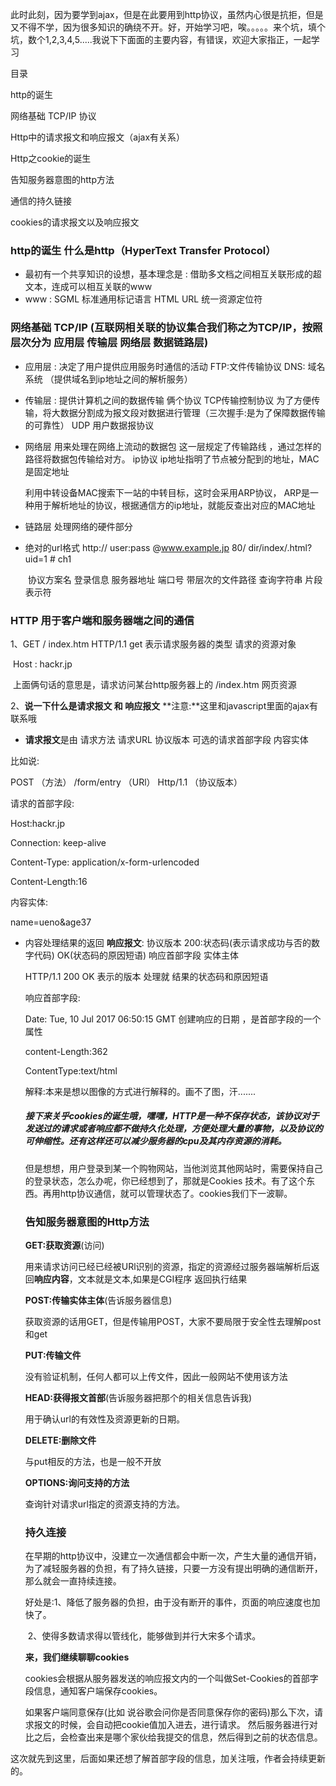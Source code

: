 此时此刻，因为要学到ajax，但是在此要用到http协议，虽然内心很是抗拒，但是又不得不学，因为很多知识的确绕不开。好，开始学习吧，唉。。。。。来个坑，填个坑，数个1,2,3,4,5.....我说下下面面的主要内容，有错误，欢迎大家指正，一起学习

目录

http的诞生

网络基础 TCP/IP  协议

Http中的请求报文和响应报文（ajax有关系）

Http之cookie的诞生

告知服务器意图的http方法

通信的持久链接

cookies的请求报文以及响应报文



### http的诞生    什么是http（HyperText Transfer Protocol）

* 最初有一个共享知识的设想，基本理念是 : 借助多文档之间相互关联形成的超文本，连成可以相互关联的www
* www : SGML  标准通用标记语言   HTML   URL 统一资源定位符

### 网络基础 TCP/IP   (互联网相关联的协议集合我们称之为TCP/IP，按照层次分为  应用层  传输层   网络层  数据链路层)

* 应用层 : 决定了用户提供应用服务时通信的活动  FTP:文件传输协议    DNS: 域名系统 （提供域名到ip地址之间的解析服务）

* 传输层 : 提供计算机之间的数据传输   俩个协议  TCP传输控制协议 为了方便传输，将大数据分割成为报文段对数据进行管理（三次握手:是为了保障数据传输的可靠性）   UDP  用户数据报协议

* 网络层  用来处理在网络上流动的数据包   这一层规定了传输路线 ，通过怎样的路径将数据包传输给对方。  ip协议 ip地址指明了节点被分配到的地址，MAC是固定地址

  利用中转设备MAC搜索下一站的中转目标，这时会采用ARP协议， ARP是一种用于解析地址的协议，根据通信方的ip地址，就能反查出对应的MAC地址

* 链路层  处理网络的硬件部分  

* 绝对的url格式    http://       user:pass    @www.example.jp    80/    dir/index/.html?          uid=1           # ch1 

  ​			协议方案名    登录信息    服务器地址      端口号   带层次的文件路径    查询字符串     片段表示符

### HTTP 用于客户端和服务器端之间的通信

1、GET   / index.htm   HTTP/1.1            get 表示请求服务器的类型           请求的资源对象

​	Host :  hackr.jp                

​	上面俩句话的意思是，请求访问某台http服务器上的 /index.htm  网页资源

2、**说一下什么是请求报文  和 响应报文**  **注意:**这里和javascript里面的ajax有联系哦 

* **请求报文**是由    请求方法   请求URL    协议版本     可选的请求首部字段      内容实体

比如说:

POST    （方法）    /form/entry     （URl）         Http/1.1   （协议版本）

请求的首部字段:

Host:hackr.jp

Connection: keep-alive

Content-Type: application/x-form-urlencoded

Content-Length:16

内容实体:

name=ueno&age37

* 内容处理结果的返回    **响应报文**:  协议版本   200:状态码(表示请求成功与否的数字代码)   OK(状态码的原因短语)      响应首部字段      实体主体

  HTTP/1.1       200 OK                      表示的版本          处理就 结果的状态码和原因短语

  响应首部字段:

  Date:  Tue,  10   Jul    2017    06:50:15   GMT            创建响应的日期 ，是首部字段的一个属性

  content-Length:362

  ContentType:text/html

  <html>

  解释:本来是想以图像的方式进行解释的。画不了图，汗.......

  ##### 接下来关乎cookies的诞生哦，嘿嘿，HTTP是一种不保存状态，该协议对于发送过的请求或者响应都不做持久化处理，方便处理大量的事物，以及协议的可伸缩性。还有这样还可以减少服务器的cpu及其内存资源的消耗。

  ​	但是想想，用户登录到某一个购物网站，当他浏览其他网站时，需要保持自己的登录状态，怎么办呢，你已经想到了，那就是Cookies 技术。有了这个东西。再用http协议通信，就可以管理状态了。cookies我们下一波聊。

  ### 告知服务器意图的Http方法

  **GET:获取资源**(访问)

  用来请求访问已经已经被URl识别的资源，指定的资源经过服务器端解析后返回**响应内容**，文本就是文本,如果是CGI程序  返回执行结果

  **POST:传输实体主体**(告诉服务器信息)

  获取资源的话用GET，但是传输用POST，大家不要局限于安全性去理解post和get

  **PUT:传输文件**   

  没有验证机制，任何人都可以上传文件，因此一般网站不使用该方法

  **HEAD:获得报文首部**(告诉服务器把那个的相关信息告诉我)

  用于确认url的有效性及资源更新的日期。

  **DELETE:删除文件**

  与put相反的方法，也是一般不开放

  **OPTIONS:询问支持的方法**

  查询针对请求url指定的资源支持的方法。

  ### 持久连接

  在早期的http协议中，没建立一次通信都会中断一次，产生大量的通信开销，为了减轻服务器的负担，有了持久链接，只要一方没有提出明确的通信断开，那么就会一直持续连接。

  好处是:1、降低了服务器的负担，由于没有断开的事件，页面的响应速度也加快了。

  ​		2、使得多数请求得以管线化，能够做到并行大宋多个请求。

  **来，我们继续聊聊cookies**

  cookies会根据从服务器发送的响应报文内的一个叫做Set-Cookies的首部字段信息，通知客户端保存cookies。

  如果客户端同意保存(比如 说谷歌会问你是否同意保存你的密码)那么下次，请求报文的时候，会自动把cookie值加入进去，进行请求。        然后服务器进行对比之后，会检查出来是哪个家伙给我提交的信息，然后得到之前的状态信息。





这次就先到这里，后面如果还想了解首部字段的信息，加关注哦，作者会持续更新的。